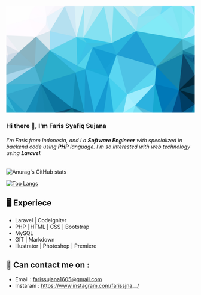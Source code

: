 ![This is an image](background.jpg)
### Hi there 👋, I'm Faris Syafiq Sujana
###### I'm Faris from Indonesia, and I a **Software Engineer** with specialized in *backend* code using **PHP** language. I'm so interested with web technology using **Laravel**.

![Anurag's GitHub stats](https://github-readme-stats.vercel.app/api?username=farissujana16&show_icons=true&theme=gruvbox)

[![Top Langs](https://github-readme-stats.vercel.app/api/top-langs/?username=farissujana16&langs_count=8&hide=Less,Shell)](https://github.com/farissujana16/github-readme-stats)


## 🖥 Experiece
- Laravel | Codeigniter
- PHP | HTML | CSS | Bootstrap
- MySQL
- GIT | Markdown
- Illustrator | Photoshop | Premiere

## 📱 Can contact me on :
- Email : [farissujana1605@gmail.com](mailto:farissujana1605@gmail.com)
- Instaram : https://www.instagram.com/farissjna__/

